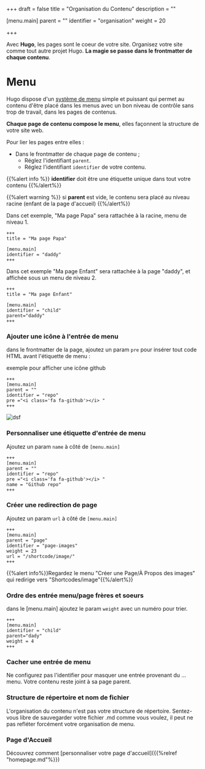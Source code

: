 +++
draft = false
title = "Organisation du Contenu"
description = ""

[menu.main]
parent = ""
identifier = "organisation"
weight = 20

+++

Avec **Hugo**, les pages sont le coeur de votre site. Organisez votre site comme tout autre projet Hugo. **La magie se passe dans le frontmatter de chaque contenu**.


# Menu
Hugo dispose d'un [système de menu](https://gohugo.io/extras/menus/) simple et puissant qui permet au contenu d'être placé dans les menus avec un bon niveau de contrôle sans trop de travail, dans les pages de contenus.

**Chaque page de contenu compose le menu**, elles façonnent la structure de votre site web.

Pour lier les pages entre elles : 

* Dans le frontmatter de chaque page de contenu ;
	* Réglez l'identifiant `parent`.
	* Réglez l'identifiant `identifier` de votre contenu.


{{%alert info %}} **identifier** doit être une étiquette unique dans tout votre contenu {{%/alert%}}

{{%alert warning %}} si **parent** est vide, le contenu sera placé au niveau racine (enfant de la page d'accueil) {{%/alert%}}

Dans cet exemple, "Ma page Papa" sera rattachée à la racine, menu de niveau 1.

	+++
	title = "Ma page Papa"

	[menu.main]
	identifier = "daddy"
	+++


Dans cet exemple "Ma page Enfant" sera rattachée à la page "daddy", et affichée sous un menu de niveau 2.

	+++
	title = "Ma page Enfant"

	[menu.main]
	identifier = "child"
	parent="daddy"
	+++

### Ajouter une icône à l'entrée de menu

dans le frontmatter de la page, ajoutez un param `pre` pour insérer tout code HTML avant l'étiquette de menu : 

exemple pour afficher une icône github

	+++
	[menu.main]
	parent = ""
	identifier = "repo"
	pre ="<i class='fa fa-github'></i> "
	+++

![dsf](/menu-entry-icon.png?height=40px&classes=shadow)

### Personnaliser une étiquette d'entrée de menu

Ajoutez un param `name` à côté de `[menu.main]`

	+++
	[menu.main]
	parent = ""
	identifier = "repo"
	pre ="<i class='fa fa-github'></i> "
	name = "Github repo"
	+++

### Créer une redirection de page 
Ajoutez un param `url` à côté de `[menu.main]`

	+++
	[menu.main]
	parent = "page"
	identifier = "page-images"
	weight = 23
	url = "/shortcode/image/"
	+++

{{%alert info%}}Regardez le menu "Créer une Page/À Propos des images" qui redirige vers "Shortcodes/image"{{%/alert%}}

### Ordre des entrée menu/page frères et soeurs

dans le [menu.main] ajoutez le param `weight` avec un numéro pour trier.

	+++
	[menu.main]
	identifier = "child"
	parent="dady"
	weight = 4
	+++


### Cacher une entrée de menu

Ne configurez pas l'identifier pour masquer une entrée provenant du ... menu.
Votre contenu reste joint à sa page parent.


### Structure de répertoire et nom de fichier

L'organisation du contenu n'est pas votre structure de répertoire.
Sentez-vous libre de sauvegarder votre fichier .md comme vous voulez, il peut ne pas refléter forcément votre organisation de menu.

### Page d'Accueil

Découvrez comment [personnaliser votre page d'accueil]({{%relref "homepage.md"%}}) 



